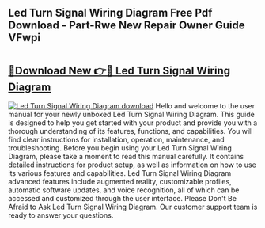 ## Led Turn Signal Wiring Diagram Free Pdf Download - Part-Rwe New Repair Owner Guide VFwpi

# <h2><a href="http://dftsth.blite.top/?on=Led+Turn+Signal+Wiring+Diagram">🔗Download New 👉🔴 Led Turn Signal Wiring Diagram</a></h2>

[![Led Turn Signal Wiring Diagram download](https://i.imgur.com/lujVjoI.png)](http://dftsth.blite.top/?on=Led+Turn+Signal+Wiring+Diagram)
Hello and welcome to the user manual for your newly unboxed Led Turn Signal Wiring Diagram. This guide is designed to help you get started with your product and provide you with a thorough understanding of its features, functions, and capabilities. You will find clear instructions for installation, operation, maintenance, and troubleshooting. Before you begin using your Led Turn Signal Wiring Diagram, please take a moment to read this manual carefully. It contains detailed instructions for product setup, as well as information on how to use its various features and capabilities. Led Turn Signal Wiring Diagram advanced features include augmented reality, customizable profiles, automatic software updates, and voice recognition, all of which can be accessed and customized through the user interface. Please Don't Be Afraid to Ask Led Turn Signal Wiring Diagram. Our customer support team is ready to answer your questions.
